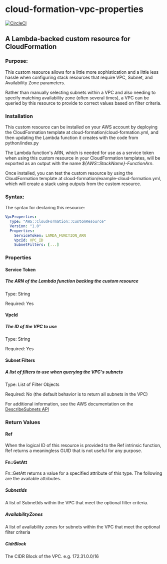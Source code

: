 # cloud-formation-vpc-properties

[![CircleCI](https://circleci.com/gh/RealSalmon/cloud-formation-vpc-properties.svg?style=svg)](https://circleci.com/gh/RealSalmon/cloud-formation-vpc-properties)

## A Lambda-backed custom resource for CloudFormation

### Purpose:

This custom resource allows for a little more sophistication and a little less
hassle when configuring stack resources that require VPC, Subnet, and 
Availability Zone parameters.

Rather than manually selecting subnets within a VPC and also needing to specify
matching availability zone (often several times), a VPC can be queried by this
resource to provide to correct values based on filter criteria.

### Installation
This custom resource can be installed on your AWS account by deploying the 
CloudFormation template at cloud-formation/cloud-formation.yml, and then 
updating the Lambda function it creates with the code from python/index.py

The Lambda function's ARN, which is needed for use as a service token when 
using this custom resource in your CloudFormation  templates, will be exported
as an output with the name _${AWS::StackName}-FunctionArn_.

Once installed, you can test the custom resource by using the CloudFormation
template at cloud-formation/example-cloud-formation.yml, which will create a 
stack using outputs from the custom resource.

### Syntax:

The syntax for declaring this resource:

```yaml
VpcProperties:
  Type: "AWS::CloudFormation::CustomResource"
  Version: "1.0"
  Properties:
    ServiceToken: LAMDA_FUNCTION_ARN
    VpcId: VPC_ID
    SubnetFilters: [...]
```
### Properties

#### Service Token
##### The ARN of the Lambda function backing the custom resource

Type: String

Required: Yes

#### VpcId
##### The ID of the VPC to use

Type: String

Required: Yes

#### Subnet Filters
##### A list of filters to use when querying the VPC's subnets

Type: List of Filter Objects

Required: No (the default behavior is to return all subnets in the VPC)

For additional information, see the AWS documentation on the 
[DescribeSubnets API](https://docs.aws.amazon.com/AWSEC2/latest/APIReference/API_DescribeSubnets.html)

### Return Values

#### Ref
When the logical ID of this resource is provided to the Ref intrinsic function, 
Ref returns a meaningless GUID that is not useful for any purpose.

#### Fn::GetAtt

Fn::GetAtt returns a value for a specified attribute of this type. The 
following are the available attributes.

##### SubnetIds

A list of SubnetIds within the VPC that meet the optional filter criteria.

##### AvailabilityZones

A list of availability zones for subnets within the VPC that meet the optional
filter criteria

##### CidrBlock

The CIDR Block of the VPC. e.g. 172.31.0.0/16
